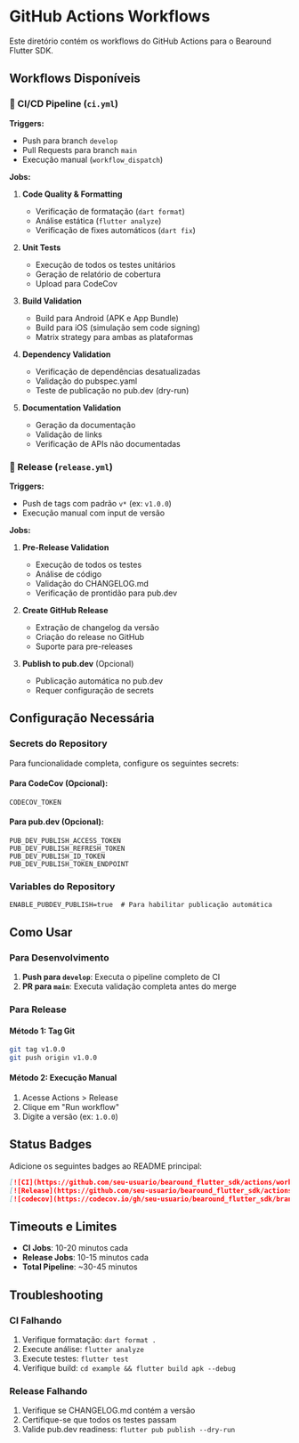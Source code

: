 # GitHub Actions Workflows

Este diretório contém os workflows do GitHub Actions para o Bearound Flutter SDK.

## Workflows Disponíveis

### 🔄 CI/CD Pipeline (`ci.yml`)

**Triggers:**
- Push para branch `develop`
- Pull Requests para branch `main`
- Execução manual (`workflow_dispatch`)

**Jobs:**

1. **Code Quality & Formatting**
   - Verificação de formatação (`dart format`)
   - Análise estática (`flutter analyze`)
   - Verificação de fixes automáticos (`dart fix`)

2. **Unit Tests**
   - Execução de todos os testes unitários
   - Geração de relatório de cobertura
   - Upload para CodeCov

3. **Build Validation**
   - Build para Android (APK e App Bundle)
   - Build para iOS (simulação sem code signing)
   - Matrix strategy para ambas as plataformas

4. **Dependency Validation**
   - Verificação de dependências desatualizadas
   - Validação do pubspec.yaml
   - Teste de publicação no pub.dev (dry-run)

5. **Documentation Validation**
   - Geração da documentação
   - Validação de links
   - Verificação de APIs não documentadas

### 🚀 Release (`release.yml`)

**Triggers:**
- Push de tags com padrão `v*` (ex: `v1.0.0`)
- Execução manual com input de versão

**Jobs:**

1. **Pre-Release Validation**
   - Execução de todos os testes
   - Análise de código
   - Validação do CHANGELOG.md
   - Verificação de prontidão para pub.dev

2. **Create GitHub Release**
   - Extração de changelog da versão
   - Criação do release no GitHub
   - Suporte para pre-releases

3. **Publish to pub.dev** (Opcional)
   - Publicação automática no pub.dev
   - Requer configuração de secrets

## Configuração Necessária

### Secrets do Repository

Para funcionalidade completa, configure os seguintes secrets:

#### Para CodeCov (Opcional):
```
CODECOV_TOKEN
```

#### Para pub.dev (Opcional):
```
PUB_DEV_PUBLISH_ACCESS_TOKEN
PUB_DEV_PUBLISH_REFRESH_TOKEN
PUB_DEV_PUBLISH_ID_TOKEN
PUB_DEV_PUBLISH_TOKEN_ENDPOINT
```

### Variables do Repository

```
ENABLE_PUBDEV_PUBLISH=true  # Para habilitar publicação automática
```

## Como Usar

### Para Desenvolvimento

1. **Push para `develop`**: Executa o pipeline completo de CI
2. **PR para `main`**: Executa validação completa antes do merge

### Para Release

#### Método 1: Tag Git
```bash
git tag v1.0.0
git push origin v1.0.0
```

#### Método 2: Execução Manual
1. Acesse Actions > Release
2. Clique em "Run workflow"
3. Digite a versão (ex: `1.0.0`)

## Status Badges

Adicione os seguintes badges ao README principal:

```markdown
[![CI](https://github.com/seu-usuario/bearound_flutter_sdk/actions/workflows/ci.yml/badge.svg)](https://github.com/seu-usuario/bearound_flutter_sdk/actions/workflows/ci.yml)
[![Release](https://github.com/seu-usuario/bearound_flutter_sdk/actions/workflows/release.yml/badge.svg)](https://github.com/seu-usuario/bearound_flutter_sdk/actions/workflows/release.yml)
[![codecov](https://codecov.io/gh/seu-usuario/bearound_flutter_sdk/branch/main/graph/badge.svg)](https://codecov.io/gh/seu-usuario/bearound_flutter_sdk)
```

## Timeouts e Limites

- **CI Jobs**: 10-20 minutos cada
- **Release Jobs**: 10-15 minutos cada
- **Total Pipeline**: ~30-45 minutos

## Troubleshooting

### CI Falhando

1. Verifique formatação: `dart format .`
2. Execute análise: `flutter analyze`
3. Execute testes: `flutter test`
4. Verifique build: `cd example && flutter build apk --debug`

### Release Falhando

1. Verifique se CHANGELOG.md contém a versão
2. Certifique-se que todos os testes passam
3. Valide pub.dev readiness: `flutter pub publish --dry-run`